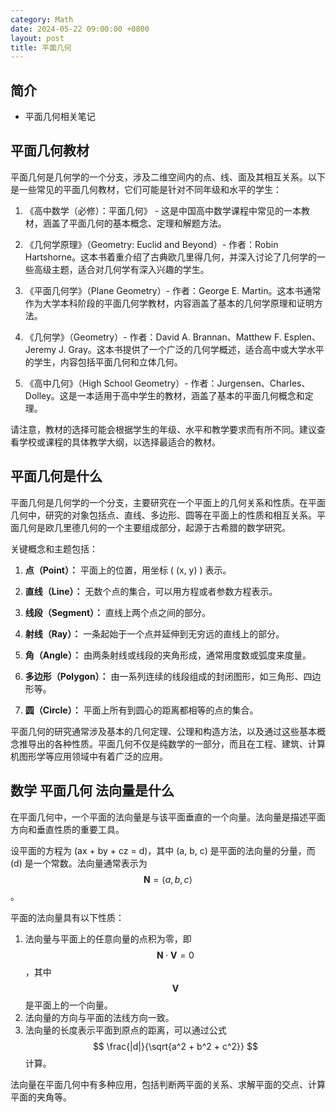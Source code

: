 ```yaml
---
category: Math
date: 2024-05-22 09:00:00 +0800
layout: post
title: 平面几何
---
```

## 简介

+ 平面几何相关笔记

## 平面几何教材

平面几何是几何学的一个分支，涉及二维空间内的点、线、面及其相互关系。以下是一些常见的平面几何教材，它们可能是针对不同年级和水平的学生：

1. 《高中数学（必修）：平面几何》 - 这是中国高中数学课程中常见的一本教材，涵盖了平面几何的基本概念、定理和解题方法。

2. 《几何学原理》（Geometry: Euclid and Beyond）- 作者：Robin Hartshorne。这本书着重介绍了古典欧几里得几何，并深入讨论了几何学的一些高级主题，适合对几何学有深入兴趣的学生。

3. 《平面几何学》（Plane Geometry）- 作者：George E. Martin。这本书通常作为大学本科阶段的平面几何学教材，内容涵盖了基本的几何学原理和证明方法。

4. 《几何学》（Geometry）- 作者：David A. Brannan、Matthew F. Esplen、Jeremy J. Gray。这本书提供了一个广泛的几何学概述，适合高中或大学水平的学生，内容包括平面几何和立体几何。

5. 《高中几何》（High School Geometry）- 作者：Jurgensen、Charles、Dolley。这是一本适用于高中学生的教材，涵盖了基本的平面几何概念和定理。

请注意，教材的选择可能会根据学生的年级、水平和教学要求而有所不同。建议查看学校或课程的具体教学大纲，以选择最适合的教材。

## 平面几何是什么

平面几何是几何学的一个分支，主要研究在一个平面上的几何关系和性质。在平面几何中，研究的对象包括点、直线、多边形、圆等在平面上的性质和相互关系。平面几何是欧几里德几何的一个主要组成部分，起源于古希腊的数学研究。

关键概念和主题包括：

1. **点（Point）：** 平面上的位置，用坐标 \( (x, y) \) 表示。

2. **直线（Line）：** 无数个点的集合，可以用方程或者参数方程表示。

3. **线段（Segment）：** 直线上两个点之间的部分。

4. **射线（Ray）：** 一条起始于一个点并延伸到无穷远的直线上的部分。

5. **角（Angle）：** 由两条射线或线段的夹角形成，通常用度数或弧度来度量。

6. **多边形（Polygon）：** 由一系列连续的线段组成的封闭图形，如三角形、四边形等。

7. **圆（Circle）：** 平面上所有到圆心的距离都相等的点的集合。

平面几何的研究通常涉及基本的几何定理、公理和构造方法，以及通过这些基本概念推导出的各种性质。平面几何不仅是纯数学的一部分，而且在工程、建筑、计算机图形学等应用领域中有着广泛的应用。

## 数学 平面几何 法向量是什么

在平面几何中，一个平面的法向量是与该平面垂直的一个向量。法向量是描述平面方向和垂直性质的重要工具。

设平面的方程为 \(ax + by + cz = d\)，其中 \(a, b, c\) 是平面的法向量的分量，而 \(d\) 是一个常数。法向量通常表示为 
$$
\mathbf{N} = \langle a, b, c \rangle
$$
。

平面的法向量具有以下性质：
1. 法向量与平面上的任意向量的点积为零，即 
$$
\mathbf{N} \cdot \mathbf{V} = 0
$$
，其中 
$$
\mathbf{V}
$$
是平面上的一个向量。
2. 法向量的方向与平面的法线方向一致。
3. 法向量的长度表示平面到原点的距离，可以通过公式 
$$
\frac{|d|}{\sqrt{a^2 + b^2 + c^2}}
$$
计算。

法向量在平面几何中有多种应用，包括判断两平面的关系、求解平面的交点、计算平面的夹角等。